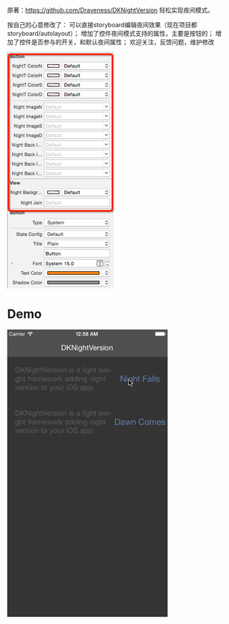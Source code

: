 原著：https://github.com/Draveness/DKNightVersion
轻松实现夜间模式。

按自己的心意修改了： 
可以直接storyboard编辑夜间效果（现在项目都storyboard/autolayout）； 
增加了控件夜间模式支持的属性，主要是按钮的； 
增加了控件是否参与的开关，和默认夜间属性； 
欢迎关注，反馈问题，维护修改

![](./images/ui.png)


# Demo

![](./images/DKNightVersion.gif)

